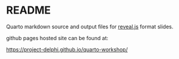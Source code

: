 # README

Quarto markdown source and output files for [reveal.js](https://revealjs.com/) format slides.

github pages hosted site can be found at:

https://project-delphi.github.io/quarto-workshop/

